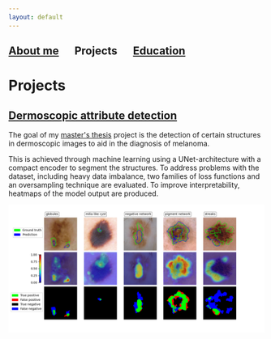 ```yaml
---
layout: default
---
```

## [About me](./) &emsp; Projects &emsp; [Education](./education.html)

# Projects

## [Dermoscopic attribute detection](https://github.com/arnohe/dermoscopic-attribute-detection)
The goal of my [master's thesis](https://lib.ugent.be/catalog/rug01:003150464) project is the detection of certain structures in dermoscopic images to aid in the diagnosis of melanoma.


This is achieved through machine learning using a UNet-architecture with a compact encoder to segment the structures.
To address problems with the dataset, including heavy data imbalance, two families of loss functions and an oversampling technique are evaluated.
To improve interpretability, heatmaps of the model output are produced.

![picture](https://github.com/arnohe/arnohe.github.io/raw/main/thesis_BFL_output.png?raw=true)
